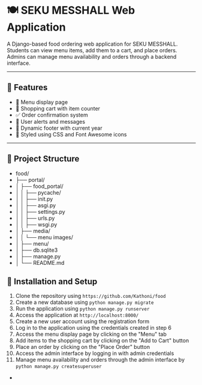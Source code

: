 # 🍽️ SEKU MESSHALL Web Application

A Django-based food ordering web application for SEKU MESSHALL. Students can view menu items, add them to a cart, and place orders. Admins can manage menu availability and orders through a backend interface.

---

## 🔧 Features

- 🍲 Menu display page  
- 🛒 Shopping cart with item counter  
- ✅ Order confirmation system  
- 📩 User alerts and messages  
- 📅 Dynamic footer with current year  
- 🎨 Styled using CSS and Font Awesome icons  

---

## 📁 Project Structure

- food/
- ├── portal/
- │ ├── food_portal/
- │ │ ├── pycache/
- │ │ ├── init.py
- │ │ ├── asgi.py
- │ │ ├── settings.py
- │ │ ├── urls.py
- │ │ ├── wsgi.py
- │ ├── media/
- │ │ └── menu images/
- │ ├── menu/
- │ ├── db.sqlite3
- │ ├── manage.py
- │ └── README.md


## 📝 Installation and Setup
1. Clone the repository using `https://github.com/Kathoni/food`
2. Create a new database using `python manage.py migrate`
3. Run the application using `python manage.py runserver`
4. Access the application at `http://localhost:8000/`
5. Create a new user account using the registration form
6. Log in to the application using the credentials created in step 6
7. Access the menu display page by clicking on the "Menu" tab
8. Add items to the shopping cart by clicking on the "Add to Cart" button
9. Place an order by clicking on the "Place Order" button
10. Access the admin interface by logging in with admin credentials
11. Manage menu availability and orders through the admin interface by `python manage.py createsuperuser`

-

